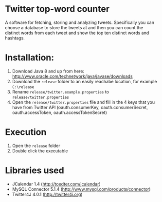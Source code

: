 Twitter top-word counter
==============

A software for fetching, storing and analyzing tweets. Specifically you can choose a database to store the tweets at and then you can count the distinct words from each tweet and show the top ten distinct words and hashtags.

Installation:
=========================

  1. Download Java 8 and up from here: http://www.oracle.com/technetwork/java/javase/downloads
  2. Download the `release` folder to an easily reachabe location, for example `C:\release`
  3. Rename `release/twitter.example.properties` to `release/twitter.properties`
  4. Open the `release/twitter.properties` file and fill in the 4 keys that you have from Twitter API (oauth.consumerKey, oauth.consumerSecret, oauth.accessToken, oauth.accessTokenSecret)
  
Execution
=======================

  1. Open the `release` folder
  2. Double click the executable
  

Libraries used
=======================

* JCalendar 1.4 (http://toedter.com/jcalendar)
* MySQL Connector 5.1.4 (http://www.mysql.com/products/connector)
* Twitter4J 4.0.1 (http://twitter4j.org)
